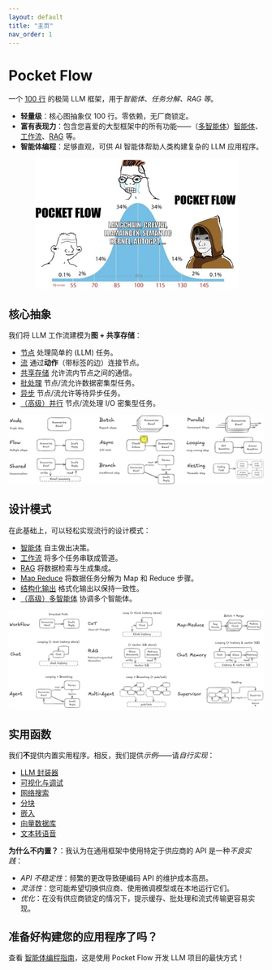 ```yaml
---
layout: default
title: "主页"
nav_order: 1
---
```


# Pocket Flow

一个 [100 行](https://github.com/ssvip9527/PocketFlow/blob/main/pocketflow/__init__.py) 的极简 LLM 框架，用于*智能体、任务分解、RAG 等*。

- **轻量级**：核心图抽象仅 100 行。零依赖，无厂商锁定。
- **富有表现力**：包含您喜爱的大型框架中的所有功能——（[多智能体](./design_pattern/multi_agent.html)）[智能体](./design_pattern/agent.html)、[工作流](./design_pattern/workflow.html)、[RAG](./design_pattern/rag.html) 等。
- **智能体编程**：足够直观，可供 AI 智能体帮助人类构建复杂的 LLM 应用程序。

<div align="center">
  <img src="https://github.com/the-pocket/.github/raw/main/assets/meme.jpg?raw=true" alt="Pocket Flow – 100-line minimalist LLM framework" width="400"/>
</div>


## 核心抽象

我们将 LLM 工作流建模为**图 + 共享存储**：

- [节点](./core_abstraction/node.md) 处理简单的 (LLM) 任务。
- [流](./core_abstraction/flow.md) 通过**动作**（带标签的边）连接节点。
- [共享存储](./core_abstraction/communication.md) 允许流内节点之间的通信。
- [批处理](./core_abstraction/batch.md) 节点/流允许数据密集型任务。
- [异步](./core_abstraction/async.md) 节点/流允许等待异步任务。
- [（高级）并行](./core_abstraction/parallel.md) 节点/流处理 I/O 密集型任务。

<div align="center">
  <img src="https://github.com/the-pocket/.github/raw/main/assets/abstraction.png" alt="Pocket Flow – Core Abstraction" width="700"/>
</div>

## 设计模式

在此基础上，可以轻松实现流行的设计模式：

- [智能体](./design_pattern/agent.md) 自主做出决策。
- [工作流](./design_pattern/workflow.md) 将多个任务串联成管道。
- [RAG](./design_pattern/rag.md) 将数据检索与生成集成。
- [Map Reduce](./design_pattern/mapreduce.md) 将数据任务分解为 Map 和 Reduce 步骤。
- [结构化输出](./design_pattern/structure.md) 格式化输出以保持一致性。
- [（高级）多智能体](./design_pattern/multi_agent.md) 协调多个智能体。

<div align="center">
  <img src="https://github.com/the-pocket/.github/raw/main/assets/design.png" alt="Pocket Flow – Design Pattern" width="700"/>
</div>

## 实用函数

我们**不**提供内置实用程序。相反，我们提供*示例*——请*自行实现*：

- [LLM 封装器](./utility_function/llm.md)
- [可视化与调试](./utility_function/viz.md)
- [网络搜索](./utility_function/websearch.md)
- [分块](./utility_function/chunking.md)
- [嵌入](./utility_function/embedding.md)
- [向量数据库](./utility_function/vector.md)
- [文本转语音](./utility_function/text_to_speech.md)

**为什么不内置？**：我认为在通用框架中使用特定于供应商的 API 是一种*不良实践*：
- *API 不稳定性*：频繁的更改导致硬编码 API 的维护成本高昂。
- *灵活性*：您可能希望切换供应商、使用微调模型或在本地运行它们。
- *优化*：在没有供应商锁定的情况下，提示缓存、批处理和流式传输更容易实现。

## 准备好构建您的应用程序了吗？

查看 [智能体编程指南](./guide.md)，这是使用 Pocket Flow 开发 LLM 项目的最快方式！
